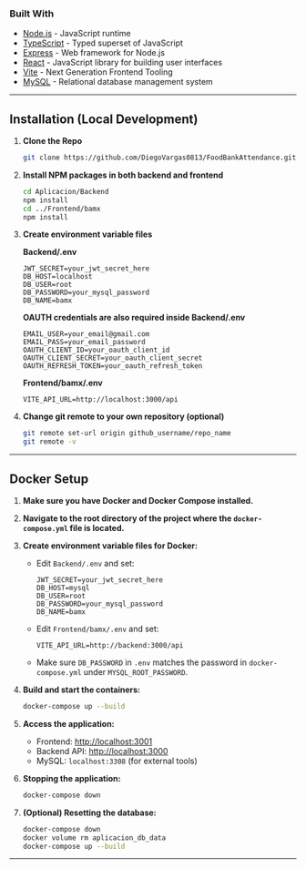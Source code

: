 ### Built With
* [Node.js](https://nodejs.org/) - JavaScript runtime
* [TypeScript](https://www.typescriptlang.org/) - Typed superset of JavaScript
* [Express](https://expressjs.com/) - Web framework for Node.js
* [React](https://reactjs.org/) - JavaScript library for building user interfaces
* [Vite](https://vitejs.dev/) - Next Generation Frontend Tooling
* [MySQL](https://www.mysql.com/) - Relational database management system

---

## Installation (Local Development)

1. **Clone the Repo**
   ```sh
   git clone https://github.com/DiegoVargas0813/FoodBankAttendance.git
   ```

2. **Install NPM packages in both backend and frontend**
   ```sh
   cd Aplicacion/Backend
   npm install
   cd ../Frontend/bamx
   npm install
   ```

3. **Create environment variable files**

   **Backend/.env**
   ```
   JWT_SECRET=your_jwt_secret_here
   DB_HOST=localhost
   DB_USER=root
   DB_PASSWORD=your_mysql_password
   DB_NAME=bamx
   ```
   **OAUTH credentials are also required inside Backend/.env**
   ```
   EMAIL_USER=your_email@gmail.com
   EMAIL_PASS=your_email_password
   OAUTH_CLIENT_ID=your_oauth_client_id
   OAUTH_CLIENT_SECRET=your_oauth_client_secret
   OAUTH_REFRESH_TOKEN=your_oauth_refresh_token
   ```

   **Frontend/bamx/.env**
   ```
   VITE_API_URL=http://localhost:3000/api
   ```

4. **Change git remote to your own repository (optional)**
   ```sh
   git remote set-url origin github_username/repo_name
   git remote -v
   ```

---

## Docker Setup

1. **Make sure you have Docker and Docker Compose installed.**

2. **Navigate to the root directory of the project where the `docker-compose.yml` file is located.**

3. **Create environment variable files for Docker:**

   - Edit `Backend/.env` and set:
     ```
     JWT_SECRET=your_jwt_secret_here
     DB_HOST=mysql
     DB_USER=root
     DB_PASSWORD=your_mysql_password
     DB_NAME=bamx
     ```
   - Edit `Frontend/bamx/.env` and set:
     ```
     VITE_API_URL=http://backend:3000/api
     ```

   - Make sure `DB_PASSWORD` in `.env` matches the password in `docker-compose.yml` under `MYSQL_ROOT_PASSWORD`.

4. **Build and start the containers:**
   ```sh
   docker-compose up --build
   ```

5. **Access the application:**
   - Frontend: [http://localhost:3001](http://localhost:3001)
   - Backend API: [http://localhost:3000](http://localhost:3000)
   - MySQL: `localhost:3308` (for external tools)

6. **Stopping the application:**
   ```sh
   docker-compose down
   ```

7. **(Optional) Resetting the database:**
   ```sh
   docker-compose down
   docker volume rm aplicacion_db_data
   docker-compose up --build
   ```

---
